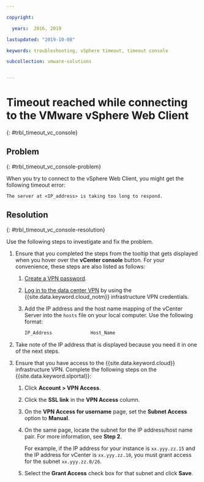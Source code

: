 ```yaml
---

copyright:

  years:  2016, 2019

lastupdated: "2019-10-08"

keywords: troubleshooting, vSphere timeout, timeout console

subcollection: vmware-solutions


---
```


# Timeout reached while connecting to the VMware vSphere Web Client
{: #trbl_timeout_vc_console}

## Problem
{: #trbl_timeout_vc_console-problem}

When you try to connect to the vSphere Web Client, you might get the following timeout error:

`The server at <IP_address> is taking too long to respond.`

## Resolution
{: #trbl_timeout_vc_console-resolution}

Use the following steps to investigate and fix the problem.

1. Ensure that you completed the steps from the tooltip that gets displayed when you hover over the **vCenter console** button. For
   your convenience, these steps are also listed as follows:
   1. [Create a VPN password](/docs/infrastructure/iaas-vpn?topic=VPN-getting-started#set-vpn-password).
   2. [Log in to the data center VPN](/docs/infrastructure/iaas-vpn?topic=VPN-getting-started#login-to-the-vpn) by using the {{site.data.keyword.cloud_notm}} infrastructure VPN credentials.
   3. Add the IP address and the host name mapping of the vCenter Server into the `hosts` file on your local computer. Use the following format:

      ```javascript
      IP_Address              Host_Name
      ```

2. Take note of the IP address that is displayed because you need it in one of the next steps.
3. Ensure that you have access to the {{site.data.keyword.cloud}} infrastructure VPN. Complete the following steps on the {{site.data.keyword.slportal}}:
   1. Click **Account > VPN Access**.
   2. Click the **SSL link** in the **VPN Access** column.
   3. On the **VPN Access for username** page, set the **Subnet Access** option to **Manual**.
   4. On the same page, locate the subnet for the IP address/host name pair. For more information, see **Step 2**.    

      For example, if the IP address for your instance is `xx.yyy.zz.15` and the IP address for vCenter is `xx.yyy.zz.10`, you must grant access for the subnet `xx.yyy.zz.0/26`.

   5. Select the **Grant Access** check box for that subnet and click **Save**.
